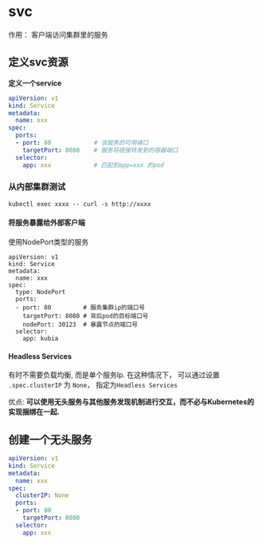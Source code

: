 # svc

作用： 客户端访问集群里的服务


## 定义svc资源

**定义一个service**

```yml
apiVersion: v1
kind: Service
metadata:
  name: xxx
spec:
  ports:
  - port: 80            # 该服务的可用端口
    targetPort: 8080    # 服务将链接转发到的容器端口
  selector:       
    app: xxx            # 匹配到app=xxx 的pod
```

### 从内部集群测试
```
kubectl exec xxxx -- curl -s http://xxxx
```


#### 将服务暴露给外部客户端


使用NodePort类型的服务

```
apiVersion: v1
kind: Service
metadata:
  name: xxx
spec:
  type: NodePort
  ports:
  - port: 80         # 服务集群ip的端口号
    targetPort: 8080 # 背后pod的目标端口号
    nodePort: 30123  # 暴露节点的端口号
  selector:
    app: kubia

```

#### Headless Services

有时不需要负载均衡, 而是单个服务Ip. 在这种情况下， 可以通过设置 ```.spec.clusterIP``` 为 `None`， 指定为```Headless Services```


优点: **可以使用无头服务与其他服务发现机制进行交互，而不必与Kubernetes的实现捆绑在一起.**

## 创建一个无头服务

```yml
apiVersion: v1
kind: Service
metadata:
  name: xxx
spec:
  clusterIP: None
  ports:
  - port: 80
    targetPort: 8080
  selector:
    app: xxx

```



